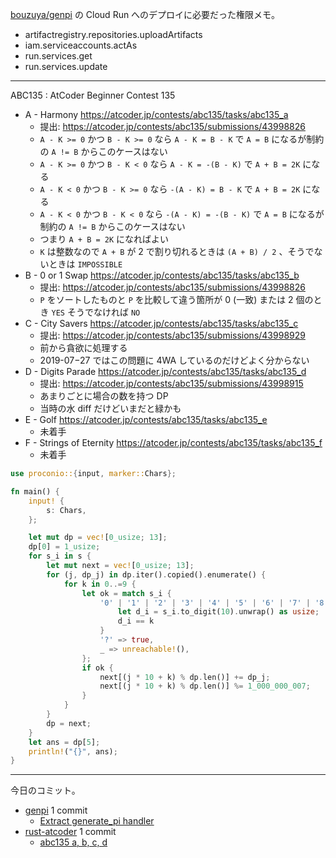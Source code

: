 [bouzuya/genpi] の Cloud Run へのデプロイに必要だった権限メモ。

- artifactregistry.repositories.uploadArtifacts
- iam.serviceaccounts.actAs
- run.services.get
- run.services.update

---

ABC135 : AtCoder Beginner Contest 135

- A - Harmony
  <https://atcoder.jp/contests/abc135/tasks/abc135_a>
  - 提出: <https://atcoder.jp/contests/abc135/submissions/43998826>
  - `A - K >= 0` かつ `B - K >= 0` なら `A - K = B - K` で `A = B` になるが制約の `A != B` からこのケースはない
  - `A - K >= 0` かつ `B - K < 0` なら `A - K = -(B - K)` で `A + B = 2K` になる
  - `A - K < 0` かつ `B - K >= 0` なら `-(A - K) = B - K` で `A + B = 2K` になる
  - `A - K < 0` かつ `B - K < 0` なら `-(A - K) = -(B - K)` で `A = B` になるが制約の `A != B` からこのケースはない
  - つまり `A + B = 2K` になればよい
  - `K` は整数なので `A + B` が 2 で割り切れるときは `(A + B) / 2` 、そうでないときは `IMPOSSIBLE`
- B - 0 or 1 Swap
  <https://atcoder.jp/contests/abc135/tasks/abc135_b>
  - 提出: <https://atcoder.jp/contests/abc135/submissions/43998826>
  - `P` をソートしたものと `P` を比較して違う箇所が 0 (一致) または 2 個のとき `YES` そうでなければ `NO`
- C - City Savers
  <https://atcoder.jp/contests/abc135/tasks/abc135_c>
  - 提出: <https://atcoder.jp/contests/abc135/submissions/43998929>
  - 前から貪欲に処理する
  - 2019-07−27 ではこの問題に 4WA しているのだけどよく分からない
- D - Digits Parade
  <https://atcoder.jp/contests/abc135/tasks/abc135_d>
  - 提出: <https://atcoder.jp/contests/abc135/submissions/43998915>
  - あまりごとに場合の数を持つ DP
  - 当時の水 diff だけどいまだと緑かも
- E - Golf
  <https://atcoder.jp/contests/abc135/tasks/abc135_e>
  - 未着手
- F - Strings of Eternity
  <https://atcoder.jp/contests/abc135/tasks/abc135_f>
  - 未着手

```rust
use proconio::{input, marker::Chars};

fn main() {
    input! {
        s: Chars,
    };

    let mut dp = vec![0_usize; 13];
    dp[0] = 1_usize;
    for s_i in s {
        let mut next = vec![0_usize; 13];
        for (j, dp_j) in dp.iter().copied().enumerate() {
            for k in 0..=9 {
                let ok = match s_i {
                    '0' | '1' | '2' | '3' | '4' | '5' | '6' | '7' | '8' | '9' => {
                        let d_i = s_i.to_digit(10).unwrap() as usize;
                        d_i == k
                    }
                    '?' => true,
                    _ => unreachable!(),
                };
                if ok {
                    next[(j * 10 + k) % dp.len()] += dp_j;
                    next[(j * 10 + k) % dp.len()] %= 1_000_000_007;
                }
            }
        }
        dp = next;
    }
    let ans = dp[5];
    println!("{}", ans);
}
```

---

今日のコミット。

- [genpi](https://github.com/bouzuya/genpi) 1 commit
  - [Extract generate_pi handler](https://github.com/bouzuya/genpi/commit/8a151c1b16a66e220f64176dfd47e24c3d3b6169)
- [rust-atcoder](https://github.com/bouzuya/rust-atcoder) 1 commit
  - [abc135 a, b, c, d](https://github.com/bouzuya/rust-atcoder/commit/9fac3bcf2ac5c1a020d4269cf88c7fb0a96a7810)

[bouzuya/genpi]: https://github.com/bouzuya/genpi
